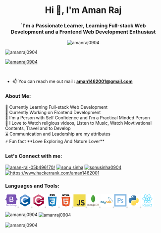 
<h1 align="center">Hi 👋, I'm Aman Raj</h1>
<h3 align="center">`I'm a Passionate Learner, Learning Full-stack Web Development and a Frontend Web Development Enthusiast</h3>
<p align="center"> <img src="https://c.tenor.com/flflC6GFzO8AAAAd/sultan-alrefaei-programmer.gif" alt="amanraj0904" width="300" /> </p>
<p align="left"> <img src="https://komarev.com/ghpvc/?username=amanraj0904&label=Profile%20views&color=0e75b6&style=flat" alt="amanraj0904" /> </p>

<p align="left"> <a href="https://github.com/ryo-ma/github-profile-trophy"><img src="https://github-profile-trophy.vercel.app/?username=amanraj0904" alt="amanraj0904" /></a> </p>

<p align="left"> <a href="https://twitter.com/" target="blank"><img src="https://img.shields.io/twitter/follow/?logo=twitter&style=for-the-badge" alt="" /></a> </p>

- 📫 You can reach me out mail : **aman1462001@gmail.com**
<h3 align="left">About Me:</h3>
   🌱 Currently Learning Full-stack Web Development<br>
   🔭 Currently Working on Frontend Development<br>
   🙂 I'm a Person with Self Confidence and I'm a Practical Minded Person<br>
   🤍 I Love to Watch religious videos, Listen to Music, Watch Movtivational Contents, Travel and to Develop<br>
   ⌛ Communication and Leadership are my attributes<br>
   ⚡ Fun fact **Love Exploring And Nature Lover**

<h3 align="left">Let's Connect with me:</h3>
<p align="left">
<a href="https://linkedin.com/in/aman-raj-05b496170/" target="blank"><img align="center" src="https://raw.githubusercontent.com/rahuldkjain/github-profile-readme-generator/master/src/images/icons/Social/linked-in-alt.svg" alt="aman-raj-05b496170/" height="30" width="40" /></a>
<a href="https://fb.com/sonu sinha" target="blank"><img align="center" src="https://raw.githubusercontent.com/rahuldkjain/github-profile-readme-generator/master/src/images/icons/Social/facebook.svg" alt="sonu sinha" height="30" width="40" /></a>
<a href="https://instagram.com/sonusinha0904" target="blank"><img align="center" src="https://raw.githubusercontent.com/rahuldkjain/github-profile-readme-generator/master/src/images/icons/Social/instagram.svg" alt="sonusinha0904" height="30" width="40" /></a>
<a href="https://www.hackerrank.com/https://www.hackerrank.com/aman1462001" target="blank"><img align="center" src="https://raw.githubusercontent.com/rahuldkjain/github-profile-readme-generator/master/src/images/icons/Social/hackerrank.svg" alt="https://www.hackerrank.com/aman1462001" height="30" width="40" /></a>
</p>

<h3 align="left">Languages and Tools:</h3>
<p align="left"> <a href="https://getbootstrap.com" target="_blank" rel="noreferrer"> <img src="https://raw.githubusercontent.com/devicons/devicon/master/icons/bootstrap/bootstrap-plain-wordmark.svg" alt="bootstrap" width="40" height="40"/> </a> <a href="https://www.cprogramming.com/" target="_blank" rel="noreferrer"> <img src="https://raw.githubusercontent.com/devicons/devicon/master/icons/c/c-original.svg" alt="c" width="40" height="40"/> </a> <a href="https://www.w3schools.com/cpp/" target="_blank" rel="noreferrer"> <img src="https://raw.githubusercontent.com/devicons/devicon/master/icons/cplusplus/cplusplus-original.svg" alt="cplusplus" width="40" height="40"/> </a> <a href="https://www.w3schools.com/css/" target="_blank" rel="noreferrer"> <img src="https://raw.githubusercontent.com/devicons/devicon/master/icons/css3/css3-original-wordmark.svg" alt="css3" width="40" height="40"/> </a> <a href="https://www.w3.org/html/" target="_blank" rel="noreferrer"> <img src="https://raw.githubusercontent.com/devicons/devicon/master/icons/html5/html5-original-wordmark.svg" alt="html5" width="40" height="40"/> </a> <a href="https://developer.mozilla.org/en-US/docs/Web/JavaScript" target="_blank" rel="noreferrer"> <img src="https://raw.githubusercontent.com/devicons/devicon/master/icons/javascript/javascript-original.svg" alt="javascript" width="40" height="40"/> </a> <a href="https://www.mongodb.com/" target="_blank" rel="noreferrer"> <img src="https://raw.githubusercontent.com/devicons/devicon/master/icons/mongodb/mongodb-original-wordmark.svg" alt="mongodb" width="40" height="40"/> </a> <a href="https://www.mysql.com/" target="_blank" rel="noreferrer"> <img src="https://raw.githubusercontent.com/devicons/devicon/master/icons/mysql/mysql-original-wordmark.svg" alt="mysql" width="40" height="40"/> </a> <a href="https://www.photoshop.com/en" target="_blank" rel="noreferrer"> <img src="https://raw.githubusercontent.com/devicons/devicon/master/icons/photoshop/photoshop-line.svg" alt="photoshop" width="40" height="40"/> </a> <a href="https://www.python.org" target="_blank" rel="noreferrer"> <img src="https://raw.githubusercontent.com/devicons/devicon/master/icons/python/python-original.svg" alt="python" width="40" height="40"/> </a> <a href="https://reactjs.org/" target="_blank" rel="noreferrer"> <img src="https://raw.githubusercontent.com/devicons/devicon/master/icons/react/react-original-wordmark.svg" alt="react" width="40" height="40"/> </a> </p>

<p><img align="left" src="https://github-readme-stats.vercel.app/api/top-langs?username=amanraj0904&show_icons=true&locale=en&layout=compact" alt="amanraj0904" /></p>

<p>&nbsp;<img align="center" src="https://github-readme-stats.vercel.app/api?username=amanraj0904&show_icons=true&locale=en" alt="amanraj0904" /></p>

<p><img align="center" src="https://github-readme-streak-stats.herokuapp.com/?user=amanraj0904&" alt="amanraj0904" /></p>
